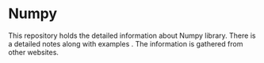 # Numpy
This repository holds the detailed information about Numpy library. There is a detailed notes along with examples . The information is gathered from other websites.
